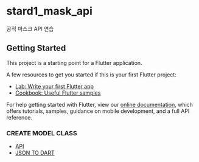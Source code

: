 # stard1_mask_api

공적 마스크 API 연습

## Getting Started

This project is a starting point for a Flutter application.

A few resources to get you started if this is your first Flutter project:

- [Lab: Write your first Flutter app](https://flutter.dev/docs/get-started/codelab)
- [Cookbook: Useful Flutter samples](https://flutter.dev/docs/cookbook)

For help getting started with Flutter, view our
[online documentation](https://flutter.dev/docs), which offers tutorials,
samples, guidance on mobile development, and a full API reference.

### CREATE MODEL CLASS
- [API](https://gist.githubusercontent.com/junsuk5/bb7485d5f70974deee920b8f0cd1e2f0/raw/063f64d9b343120c2cb01a6555cf9b38761b1d94/sample.json)
- [JSON TO DART](https://javiercbk.github.io/json_to_dart/)
